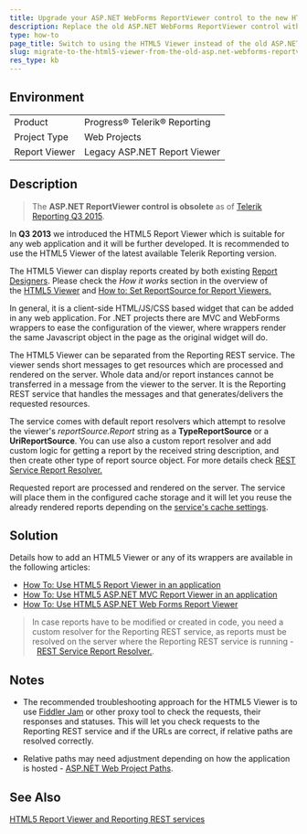 ```yaml
---
title: Upgrade your ASP.NET WebForms ReportViewer control to the new HTML5 Report Viewer.
description: Replace the old ASP.NET WebForms ReportViewer control with the HTML5 Report Viewer.
type: how-to
page_title: Switch to using the HTML5 Viewer instead of the old ASP.NET WebForms ReportViewer control
slug: migrate-to-the-html5-viewer-from-the-old-asp.net-webforms-reportviewer-control
res_type: kb
---
```


## Environment
<table>
	<tbody>
		<tr>
			<td>Product</td>
			<td>Progress® Telerik® Reporting</td>
		</tr>
        <tr>
			<td>Project Type</td>
			<td>Web Projects</td>
		</tr>
		<tr>
			<td>Report Viewer</td>
			<td>Legacy ASP.NET Report Viewer</td>
		</tr>
	</tbody>
</table>

  
## Description

> The **ASP.NET ReportViewer control is obsolete** as of [Telerik Reporting Q3 2015](https://www.telerik.com/support/whats-new/reporting/release-history/telerik-reporting-q3-2015-(version-9-2-15-930)).  
  
In **Q3 2013** we introduced the HTML5 Report Viewer which is suitable for any web application and it will be further developed. It is recommended to use the HTML5 Viewer of the latest available Telerik Reporting version.  
  
The HTML5 Viewer can display reports created by both existing [Report Designers](../report-designers). Please check the *How it works* section in the overview of the [HTML5 Viewer](../html5-report-viewer) and [How to: Set ReportSource for Report Viewers.](../report-sources-viewers#for-report-viewers-operating-via-telerik-reporting-services)  
  
In general, it is a client-side HTML/JS/CSS based widget that can be added in any web application. For .NET projects there are MVC and WebForms wrappers to ease the configuration of the viewer, where wrappers render the same Javascript object in the page as the original widget will do.  

The HTML5 Viewer can be separated from the Reporting REST service. The viewer sends short messages to get resources which are processed and rendered on the server. Whole data and/or report instances cannot be transferred in a message from the viewer to the server. It is the Reporting REST service that handles the messages and that generates/delivers the requested resources.   
  
The service comes with default report resolvers which attempt to resolve the viewer's *reportSource.Report* string as a **TypeReportSource** or a **UriReportSource**. You can use also a custom report resolver and add custom logic for getting a report by the received string description, and then create other type of report source object. For more details check [REST Service Report Resolver.](../telerik-reporting-rest-service-report-resolver)  
  
Requested report are processed and rendered on the server. The service will place them in the configured cache storage and it will let you reuse the already rendered reports depending on the [service's cache settings](../using-telerik-reporting-in-applications-rest-service-cache-management-overview).  
  
## Solution  
  
 Details how to add an HTML5 Viewer or any of its wrappers are available in the following articles:

- [How To: Use HTML5 Report Viewer in an application](../html5-report-viewer-quick-start)
- [How To: Use HTML5 ASP.NET MVC Report Viewer in an application](../mvc-report-viewer-extension-embedding)
- [How To: Use HTML5 ASP.NET Web Forms Report Viewer](../webforms-report-viewer-controls-embedding)

  
> In case reports have to be modified or created in code, you need a custom resolver for the Reporting REST service, as reports must be resolved on the server where the Reporting REST service is running -  [REST Service Report Resolver.](../telerik-reporting-rest-service-report-resolver).  
  
## Notes

- The recommended troubleshooting approach for the HTML5 Viewer is to use [Fiddler Jam](https://jam.getfiddler.com/) or other proxy tool to check the requests, their responses and statuses. This will let you check requests to the Reporting REST service and if the URLs are correct, if relative paths are resolved correctly.  
 
- Relative paths may need adjustment depending on how the application is hosted - [ASP.NET Web Project Paths](https://docs.microsoft.com/en-us/previous-versions/ms178116(v=vs.140)?redirectedfrom=MSDN).

## See Also

[HTML5 Report Viewer and Reporting REST services](../using-telerik-reporting-in-applications-rest-service-cache-management-overview)

